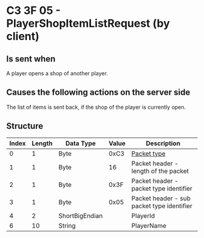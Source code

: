 # C3 3F 05 - PlayerShopItemListRequest (by client)

## Is sent when

A player opens a shop of another player.

## Causes the following actions on the server side

The list of items is sent back, if the shop of the player is currently open.

## Structure

| Index | Length | Data Type | Value | Description |
|-------|--------|-----------|-------|-------------|
| 0 | 1 |   Byte   | 0xC3  | [Packet type](PacketTypes.md) |
| 1 | 1 |    Byte   |   16   | Packet header - length of the packet |
| 2 | 1 |    Byte   | 0x3F  | Packet header - packet type identifier |
| 3 | 1 |    Byte   | 0x05  | Packet header - sub packet type identifier |
| 4 | 2 | ShortBigEndian |  | PlayerId |
| 6 | 10 | String |  | PlayerName |